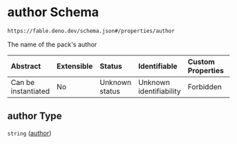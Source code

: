 # author Schema

```txt
https://fable.deno.dev/schema.json#/properties/author
```

The name of the pack's author

| Abstract            | Extensible | Status         | Identifiable            | Custom Properties | Additional Properties | Access Restrictions | Defined In                                                 |
| :------------------ | :--------- | :------------- | :---------------------- | :---------------- | :-------------------- | :------------------ | :--------------------------------------------------------- |
| Can be instantiated | No         | Unknown status | Unknown identifiability | Forbidden         | Allowed               | none                | [schema.json\*](../out/schema.json "open original schema") |

## author Type

`string` ([author](schema-properties-author.md))
